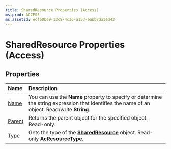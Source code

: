 ```yaml
---
title: SharedResource Properties (Access)
ms.prod: ACCESS
ms.assetid: ecfb0be9-13c8-4c36-a153-eabb7da3ed43
---
```



# SharedResource Properties (Access)

## Properties



|**Name**|**Description**|
|:-----|:-----|
|[Name](sharedresource-name-property-access.md)|You can use the  **Name** property to specify or determine the string expression that identifies the name of an object. Read/write **String**.|
|[Parent](sharedresource-parent-property-access.md)|Returns the parent object for the specified object. Read-only.|
|[Type](sharedresource-type-property-access.md)|Gets the type of the  **[SharedResource](sharedresource-object-access.md)** object. Read-only **[AcResourceType](acresourcetype-enumeration-access.md)**.|

